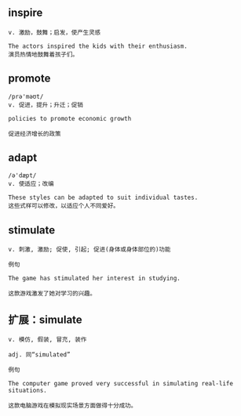 ## inspire
```
v. 激励，鼓舞；启发，使产生灵感

The actors inspired the kids with their enthusiasm.
演员热情地鼓舞着孩子们。
```

## promote
```
/prə'məʊt/
v. 促进，提升；升迁；促销

policies to promote economic growth

促进经济增长的政策
```

## adapt
```
/ə'dæpt/
v. 使适应；改编

These styles can be adapted to suit individual tastes.
这些式样可以修改，以适应个人不同爱好。
```
## stimulate
```
v. 刺激, 激励; 促使, 引起; 促进(身体或身体部位的)功能

例句

The game has stimulated her interest in studying.

这款游戏激发了她对学习的兴趣。
```
## 扩展：simulate
```
v. 模仿, 假装, 冒充, 装作

adj. 同“simulated”

例句

The computer game proved very successful in simulating real-life situations.

这款电脑游戏在模拟现实场景方面做得十分成功。
```